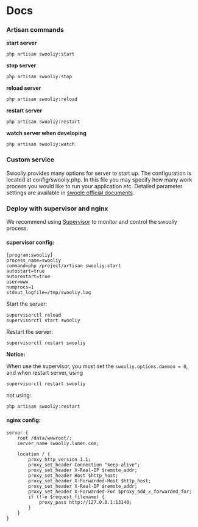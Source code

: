 Docs
======

### Artisan commands

**start server**

```shell
php artisan swooliy:start
```

**stop server**

```shell
php artisan swooliy:stop
```

**reload server**

```shell
php artisan swooliy:reload
```

**restart server**

```shell
php artisan swooliy:restart
```

**watch server when developing**

```shell
php artisan swooliy:watch
```

### Custom service

Swooliy provides many options for server to start up. The configuration is located at config/swooliy.php. In this file you may specify how many work process you would like to run your application etc. Detailed parameter settings are available in [swoole official documents](https://wiki.swoole.com/wiki/page/274.html).

### Deploy with supervisor and nginx

We recommend using [Supervisor](http://www.supervisord.org) to  monitor and control the swooliy process.

#### supervisor config:

```shell
[program:swooliy]
process_name=swooliy
command=php /project/artisan swooliy:start
autostart=true
autorestart=true
user=www
numprocs=1
stdout_logfile=/tmp/swooliy.log
```

Start the server:

```shell
supervisorctl reload 
supervisorctl start swooliy
```

Restart the server:
```
supervisorctl restart swooliy
```

**Notice:**

When use the supervisor, you must set the `swooliy.options.daemon = 0`, and when restart server, using 

```shell
supervisorctl restart swooliy
```

not using:
```shell
php artisan swooliy:restart
```

#### nginx config:

```shell
server {
    root /data/wwwroot/;
    server_name swooliy.lumen.com;

    location / {
        proxy_http_version 1.1;
        proxy_set_header Connection "keep-alive";
        proxy_set_header X-Real-IP $remote_addr;
        proxy_set_header Host $http_host;
        proxy_set_header X-Forwarded-Host $http_host;
        proxy_set_header X-Real-IP $remote_addr;
        proxy_set_header X-Forwarded-For $proxy_add_x_forwarded_for;
        if (!-e $request_filename) {
            proxy_pass http://127.0.0.1:13140;
        }
    }
}
```


